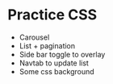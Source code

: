 # Practice CSS

-   Carousel
-   List + pagination
-   Side bar toggle to overlay
-   Navtab to update list
-   Some css background
